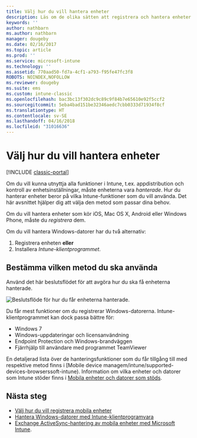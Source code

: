 ```yaml
---
title: Välj hur du vill hantera enheter
description: Läs om de olika sätten att registrera och hantera enheter.
keywords: ''
author: nathbarn
ms.author: nathbarn
manager: dougeby
ms.date: 02/16/2017
ms.topic: article
ms.prod: ''
ms.service: microsoft-intune
ms.technology: ''
ms.assetid: 770aad50-fd7a-4cf1-a793-f95fe47fc3f8
ROBOTS: NOINDEX,NOFOLLOW
ms.reviewer: dougeby
ms.suite: ems
ms.custom: intune-classic
ms.openlocfilehash: bac3bc13f302dc9c89c9f84b7e65610e92f5ccf2
ms.sourcegitcommit: 5eba4bad151be32346aedc7cbb0333d71934f8cf
ms.translationtype: HT
ms.contentlocale: sv-SE
ms.lasthandoff: 04/16/2018
ms.locfileid: "31016636"
---
```

# <a name="choose-how-to-manage-devices"></a>Välj hur du vill hantera enheter

[!INCLUDE [classic-portal](../includes/classic-portal.md)]

Om du vill kunna utnyttja alla funktioner i Intune, t.ex. appdistribution och kontroll av enhetsinställningar, måste enheterna vara *hanterade*. Hur du hanterar enheter beror på vilka Intune-funktioner som du vill använda. Det här avsnittet hjälper dig att välja den metod som passar dina behov.

Om du vill hantera enheter som kör iOS, Mac OS X, Android eller Windows Phone, måste du *registrera* dem.

Om du vill hantera Windows-datorer har du två alternativ:

1. Registrera enheten **eller**
2. Installera *Intune-klientprogrammet*.

## <a name="decide-which-method-to-use"></a>Bestämma vilken metod du ska använda
Använd det här beslutsflödet för att avgöra hur du ska få enheterna hanterade.

![Beslutsflöde för hur du får enheterna hanterade.](./media/choose-manage-method.png)

Du får mest funktioner om du registrerar Windows-datorerna. Intune-klientprogrammet kan dock passa bättre för:

- Windows 7
- Windows-uppdateringar och licensanvändning
- Endpoint Protection och Windows-brandväggen
- Fjärrhjälp till användare med programmet TeamViewer

En detaljerad lista över de hanteringsfunktioner som du får tillgång till med respektive metod finns i [Mobile device managem/intune/supported-devices-browserssoft-intune).
Information om vilka enheter och datorer som Intune stöder finns i [Mobila enheter och datorer som stöds](/intune/supported-devices-browsers#intune-supported-devices).

## <a name="next-steps"></a>Nästa steg

- [Välj hur du vill registrera mobila enheter](/intune-classic/get-started/choose-how-to-enroll-devices1)
- [Hantera Windows-datorer med Intune-klientprogramvara](/intune-classic/deploy-use/manage-windows-pcs-with-microsoft-intune)
- [Exchange ActiveSync-hantering av mobila enheter med Microsoft Intune](/intune-classic/deploy-use/mobile-device-management-with-exchange-activesync-and-microsoft-intune).
